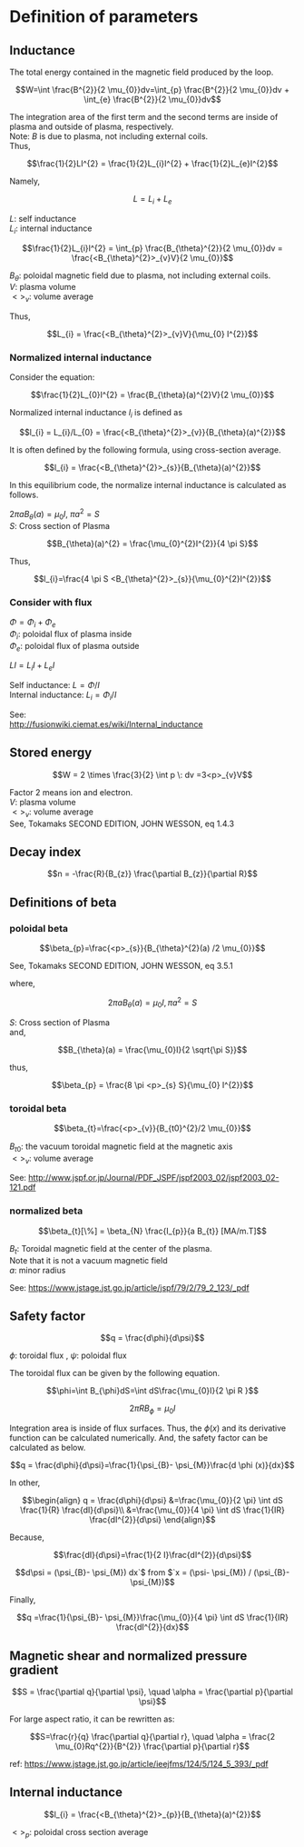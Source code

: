 # Definition of parameters

## Inductance

The total energy contained in the magnetic field produced by the loop.

```math
W=\int \frac{B^{2}}{2 \mu_{0}}dv=\int_{p} \frac{B^{2}}{2 \mu_{0}}dv + \int_{e} \frac{B^{2}}{2 \mu_{0}}dv
```

The integration area of the first term and the second terms are inside of plasma and outside of plasma, respectively.  
Note: $`B`$ is due to plasma, not including external coils.  
Thus,  

```math
\frac{1}{2}LI^{2} = \frac{1}{2}L_{i}I^{2} + \frac{1}{2}L_{e}I^{2}
```

Namely,

```math
L = L_{i}+L_{e}
```

$`L`$: self inductance  
$`L_{i}`$: internal inductance

```math
\frac{1}{2}L_{i}I^{2} = \int_{p} \frac{B_{\theta}^{2}}{2 \mu_{0}}dv = \frac{<B_{\theta}^{2}>_{v}V}{2 \mu_{0}}
```

$`B_{\theta}`$: poloidal magnetic field due to plasma, not including external coils.  
$`V`$: plasma volume  
$`<>_{v}`$: volume average

Thus,  

```math
L_{i} = \frac{<B_{\theta}^{2}>_{v}V}{\mu_{0} I^{2}}
```

### Normalized internal inductance

Consider the equation:

```math
\frac{1}{2}L_{0}I^{2} = \frac{B_{\theta}(a)^{2}V}{2 \mu_{0}}
```

Normalized internal inductance $`l_{i}`$ is defined as

```math
l_{i} = L_{i}/L_{0} = \frac{<B_{\theta}^{2}>_{v}}{B_{\theta}(a)^{2}}
```

It is often defined by the following formula, using cross-section average.

```math
l_{i} = \frac{<B_{\theta}^{2}>_{s}}{B_{\theta}(a)^{2}}
```

In this equilibrium code, the normalize internal inductance is calculated as follows.

$`2 \pi a B_{\theta}(a) = \mu_{0} I`$, $`\pi a^{2} = S`$  
$`S`$: Cross section of Plasma  

```math
B_{\theta}(a)^{2} = \frac{\mu_{0}^{2}I^{2}}{4 \pi S}
```

Thus,  

```math
l_{i}=\frac{4 \pi S <B_{\theta}^{2}>_{s}}{\mu_{0}^{2}I^{2}}
```

### Consider with flux

$`\Phi = \Phi_{i} + \Phi_{e}`$  
$`\Phi_{i}`$: poloidal flux of plasma inside  
$`\Phi_{e}`$: poloidal flux of plasma outside  

$`L I = L_{i}I+L_{e}I`$

Self inductance: $`L=\Phi/I`$  
Internal inductance: $`L_{i}=\Phi_{i}/I`$

See:  
<http://fusionwiki.ciemat.es/wiki/Internal_inductance>

## Stored energy

```math
W = 2 \times \frac{3}{2} \int p \: dv =3<p>_{v}V
```

Factor 2 means ion and electron.  
$`V`$: plasma volume  
$`<>_{v}`$: volume average  
See, Tokamaks SECOND EDITION, JOHN WESSON, eq 1.4.3

## Decay index

```math
n = -\frac{R}{B_{z}} \frac{\partial B_{z}}{\partial R}
```

## Definitions of beta

### poloidal beta

```math
\beta_{p}=\frac{<p>_{s}}{B_{\theta}^{2}(a) /2 \mu_{0}}
```

See, Tokamaks SECOND EDITION, JOHN WESSON, eq 3.5.1  

where,  

```math
2 \pi a B_{\theta}(a) = \mu_{0} I, \pi a^{2} = S
```

$`S`$: Cross section of Plasma  
and,  

```math
B_{\theta}(a) = \frac{\mu_{0}I}{2 \sqrt{\pi S}}
```

thus,  

```math
\beta_{p} = \frac{8 \pi <p>_{s} S}{\mu_{0} I^{2}}
```

### toroidal beta

```math
\beta_{t}=\frac{<p>_{v}}{B_{t0}^{2}/2 \mu_{0}}
```

$`B_{t0}`$: the vacuum toroidal magnetic ﬁeld at the magnetic axis  
$`<>_{v}`$: volume average

See: <http://www.jspf.or.jp/Journal/PDF_JSPF/jspf2003_02/jspf2003_02-121.pdf>

### normalized beta

```math
\beta_{t}[\%] = \beta_{N} \frac{I_{p}}{a B_{t}} [MA/m.T]
```

$`B_{t}`$: Toroidal magnetic field at the center of the plasma.  
Note that it is not a vacuum magnetic field  
$`a`$: minor radius

See: <https://www.jstage.jst.go.jp/article/jspf/79/2/79_2_123/_pdf>

## Safety factor

```math
q = \frac{d\phi}{d\psi}
```

$`\phi`$: toroidal flux , $`\psi`$: poloidal flux

The toroidal flux can be given by the following equation.

```math
\phi=\int B_{\phi}dS=\int dS\frac{\mu_{0}I}{2 \pi R }
```

```math
2 \pi R B_{\phi}=\mu_{0}I
```

Integration area is inside of flux surfaces. Thus, the $`\phi (x)`$ and its derivative function can be calculated numerically. And, the safety factor can be calculated as below.

```math
q = \frac{d\phi}{d\psi}=\frac{1}{\psi_{B}- \psi_{M}}\frac{d \phi (x)}{dx}
```

In other,

```math
\begin{align}
q = \frac{d\phi}{d\psi}
&=\frac{\mu_{0}}{2 \pi} \int dS \frac{1}{R} \frac{dI}{d\psi}\\
&=\frac{\mu_{0}}{4 \pi} \int dS \frac{1}{IR} \frac{dI^{2}}{d\psi}
\end{align}
```

Because,

```math
\frac{dI}{d\psi}=\frac{1}{2 I}\frac{dI^{2}}{d\psi}
```

```math
d\psi = (\psi_{B}- \psi_{M}) dx`$ from $`x = (\psi- \psi_{M}) / (\psi_{B}- \psi_{M})
```

Finally,

```math
q =\frac{1}{\psi_{B}- \psi_{M}}\frac{\mu_{0}}{4 \pi} \int dS \frac{1}{IR} \frac{dI^{2}}{dx}
```

## Magnetic shear and normalized pressure gradient

```math
S = \frac{\partial q}{\partial \psi}, \quad \alpha = \frac{\partial p}{\partial \psi}
```

For large aspect ratio, it can be rewritten as:

```math
S=\frac{r}{q} \frac{\partial q}{\partial r}, \quad \alpha = \frac{2 \mu_{0}Rq^{2}}{B^{2}} \frac{\partial p}{\partial r}
```

ref: <https://www.jstage.jst.go.jp/article/ieejfms/124/5/124_5_393/_pdf>

## Internal inductance

```math
l_{i} = \frac{<B_{\theta}^{2}>_{p}}{B_{\theta}(a)^{2}}
```

$`<>_{p}`$: poloidal cross section average
